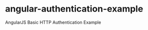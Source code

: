 angular-authentication-example
==============================

AngularJS Basic HTTP Authentication Example
